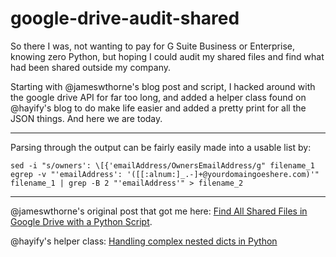 google-drive-audit-shared
========================

So there I was, not wanting to pay for G Suite Business or Enterprise, knowing zero Python, but hoping I could audit my shared files and find what had been shared outside my company.

Starting with @jameswthorne's blog post and script, I hacked around with the google drive API for far too long, and added a helper class found on @hayify's blog to do make life easier and added a pretty print for all the JSON things. And here we are today.

---

Parsing through the output can be fairly easily made into a usable list by:

```shell
sed -i "s/owners': \[{'emailAddress/OwnersEmailAddress/g" filename_1
egrep -v "'emailAddress': '([[:alnum:]_.-]+@yourdomaingoeshere.com)'" filename_1 | grep -B 2 "'emailAddress'" > filename_2
```

---

@jameswthorne's original post that got me here:
[Find All Shared Files in Google Drive with a Python Script](https://thornelabs.net/2018/01/03/find-all-shared-files-in-google-drive-with-a-python-script.html).

@hayify's helper class:
[Handling complex nested dicts in Python](https://www.haykranen.nl/2016/02/13/handling-complex-nested-dicts-in-python/)
